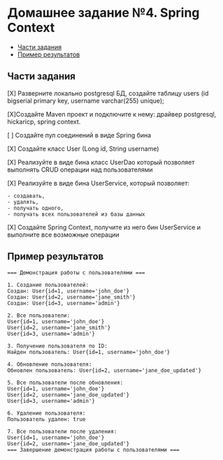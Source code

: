 # Домашнее задание №4. Spring Context

* [Части задания](#части-задания)
* [Пример результатов](#пример-результатов)

## Части задания
[X] Разверните локально postgresql БД, создайте таблицу users (id bigserial primary key, username varchar(255) unique);

[X]Создайте Maven проект и подключите к нему: драйвер postgresql, hickaricp, spring context.

[ ] Создайте пул соединений в виде Spring бина

[X] Создайте класс User (Long id, String username)

[X] Реализуйте в виде бина класс UserDao который позволяет выполнять CRUD операции над пользователями

[X] Реализуйте в виде бина UserService, который позволяет: 

    - создавать,
    - удалять,
    - получать одного,
    - получать всех пользователей из базы данных

[X] Создайте Spring Context, получите из него бин UserService и выполните все возможные операции

## Пример результатов

```
=== Демонстрация работы с пользователями ===

1. Создание пользователей:
Создан: User{id=1, username='john_doe'}
Создан: User{id=2, username='jane_smith'}
Создан: User{id=3, username='admin'}

2. Все пользователи:
User{id=1, username='john_doe'}
User{id=2, username='jane_smith'}
User{id=3, username='admin'}

3. Получение пользователя по ID:
Найден пользователь: User{id=1, username='john_doe'}

4. Обновление пользователя:
Обновлен пользователь: User{id=2, username='jane_doe_updated'}

5. Все пользователи после обновления:
User{id=1, username='john_doe'}
User{id=2, username='jane_doe_updated'}
User{id=3, username='admin'}

6. Удаление пользователя:
Пользователь удален: true

7. Все пользователи после удаления:
User{id=1, username='john_doe'}
User{id=2, username='jane_doe_updated'}
=== Завершение демонстрация работы с пользователями ===
```
